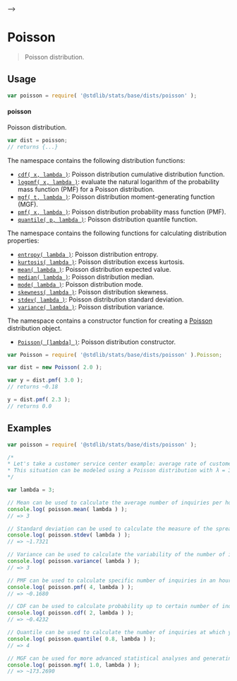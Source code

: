     

-->

# Poisson

> Poisson distribution.

<section class="usage">

## Usage

```javascript
var poisson = require( '@stdlib/stats/base/dists/poisson' );
```

#### poisson

Poisson distribution.

```javascript
var dist = poisson;
// returns {...}
```

The namespace contains the following distribution functions:

<!-- <toc pattern="*+(cdf|pmf|mgf|quantile)*"> -->

<div class="namespace-toc">

-   <span class="signature">[`cdf( x, lambda )`][@stdlib/stats/base/dists/poisson/cdf]</span><span class="delimiter">: </span><span class="description">Poisson distribution cumulative distribution function.</span>
-   <span class="signature">[`logpmf( x, lambda )`][@stdlib/stats/base/dists/poisson/logpmf]</span><span class="delimiter">: </span><span class="description">evaluate the natural logarithm of the probability mass function (PMF) for a Poisson distribution.</span>
-   <span class="signature">[`mgf( t, lambda )`][@stdlib/stats/base/dists/poisson/mgf]</span><span class="delimiter">: </span><span class="description">Poisson distribution moment-generating function (MGF).</span>
-   <span class="signature">[`pmf( x, lambda )`][@stdlib/stats/base/dists/poisson/pmf]</span><span class="delimiter">: </span><span class="description">Poisson distribution probability mass function (PMF).</span>
-   <span class="signature">[`quantile( p, lambda )`][@stdlib/stats/base/dists/poisson/quantile]</span><span class="delimiter">: </span><span class="description">Poisson distribution quantile function.</span>

</div>

<!-- </toc> -->

The namespace contains the following functions for calculating distribution properties:

<!-- <toc pattern="*+(entropy|kurtosis|mean|median|mode|skewness|stdev|variance)*"> -->

<div class="namespace-toc">

-   <span class="signature">[`entropy( lambda )`][@stdlib/stats/base/dists/poisson/entropy]</span><span class="delimiter">: </span><span class="description">Poisson distribution entropy.</span>
-   <span class="signature">[`kurtosis( lambda )`][@stdlib/stats/base/dists/poisson/kurtosis]</span><span class="delimiter">: </span><span class="description">Poisson distribution excess kurtosis.</span>
-   <span class="signature">[`mean( lambda )`][@stdlib/stats/base/dists/poisson/mean]</span><span class="delimiter">: </span><span class="description">Poisson distribution expected value.</span>
-   <span class="signature">[`median( lambda )`][@stdlib/stats/base/dists/poisson/median]</span><span class="delimiter">: </span><span class="description">Poisson distribution median.</span>
-   <span class="signature">[`mode( lambda )`][@stdlib/stats/base/dists/poisson/mode]</span><span class="delimiter">: </span><span class="description">Poisson distribution mode.</span>
-   <span class="signature">[`skewness( lambda )`][@stdlib/stats/base/dists/poisson/skewness]</span><span class="delimiter">: </span><span class="description">Poisson distribution skewness.</span>
-   <span class="signature">[`stdev( lambda )`][@stdlib/stats/base/dists/poisson/stdev]</span><span class="delimiter">: </span><span class="description">Poisson distribution standard deviation.</span>
-   <span class="signature">[`variance( lambda )`][@stdlib/stats/base/dists/poisson/variance]</span><span class="delimiter">: </span><span class="description">Poisson distribution variance.</span>

</div>

<!-- </toc> -->

The namespace contains a constructor function for creating a [Poisson][poisson-distribution] distribution object.

<!-- <toc pattern="*ctor*"> -->

<div class="namespace-toc">

-   <span class="signature">[`Poisson( [lambda] )`][@stdlib/stats/base/dists/poisson/ctor]</span><span class="delimiter">: </span><span class="description">Poisson distribution constructor.</span>

</div>

<!-- </toc> -->

```javascript
var Poisson = require( '@stdlib/stats/base/dists/poisson' ).Poisson;

var dist = new Poisson( 2.0 );

var y = dist.pmf( 3.0 );
// returns ~0.18

y = dist.pmf( 2.3 );
// returns 0.0
```

</section>

<!-- /.usage -->

<section class="examples">

## Examples

<!-- TODO: better examples -->

<!-- eslint no-undef: "error" -->

```javascript
var poisson = require( '@stdlib/stats/base/dists/poisson' );

/*
* Let's take a customer service center example: average rate of customer inquiries is 3 per hour.
* This situation can be modeled using a Poisson distribution with λ = 3
*/

var lambda = 3;

// Mean can be used to calculate the average number of inquiries per hour:
console.log( poisson.mean( lambda ) );
// => 3

// Standard deviation can be used to calculate the measure of the spread of inquiries around the mean:
console.log( poisson.stdev( lambda ) );
// => ~1.7321

// Variance can be used to calculate the variability of the number of inquiries:
console.log( poisson.variance( lambda ) );
// => 3

// PMF can be used to calculate specific number of inquiries in an hour:
console.log( poisson.pmf( 4, lambda ) );
// => ~0.1680

// CDF can be used to calculate probability up to certain number of inquiries in an hour:
console.log( poisson.cdf( 2, lambda ) );
// => ~0.4232

// Quantile can be used to calculate the number of inquiries at which you can be 80% confident that the actual number will not exceed.
console.log( poisson.quantile( 0.8, lambda ) );
// => 4

// MGF can be used for more advanced statistical analyses and generating moments of the distribution.
console.log( poisson.mgf( 1.0, lambda ) );
// => ~173.2690
```

</section>

<!-- /.examples -->

<!-- Section for related `stdlib` packages. Do not manually edit this section, as it is automatically populated. -->

<section class="related">

</section>

<!-- /.related -->

<!-- Section for all links. Make sure to keep an empty line after the `section` element and another before the `/section` close. -->

<section class="links">

[poisson-distribution]: https://en.wikipedia.org/wiki/Poisson_distribution

<!-- <toc-links> -->

[@stdlib/stats/base/dists/poisson/ctor]: https://github.com/Rejoan-Sardar/Big-Project-with-stdlib/tree/main/lib/node_modules/%40stdlib/stats/base/dists/poisson/ctor

[@stdlib/stats/base/dists/poisson/entropy]: https://github.com/Rejoan-Sardar/Big-Project-with-stdlib/tree/main/lib/node_modules/%40stdlib/stats/base/dists/poisson/entropy

[@stdlib/stats/base/dists/poisson/kurtosis]: https://github.com/Rejoan-Sardar/Big-Project-with-stdlib/tree/main/lib/node_modules/%40stdlib/stats/base/dists/poisson/kurtosis

[@stdlib/stats/base/dists/poisson/mean]: https://github.com/Rejoan-Sardar/Big-Project-with-stdlib/tree/main/lib/node_modules/%40stdlib/stats/base/dists/poisson/mean

[@stdlib/stats/base/dists/poisson/median]: https://github.com/Rejoan-Sardar/Big-Project-with-stdlib/tree/main/lib/node_modules/%40stdlib/stats/base/dists/poisson/median

[@stdlib/stats/base/dists/poisson/mode]: https://github.com/Rejoan-Sardar/Big-Project-with-stdlib/tree/main/lib/node_modules/%40stdlib/stats/base/dists/poisson/mode

[@stdlib/stats/base/dists/poisson/skewness]: https://github.com/Rejoan-Sardar/Big-Project-with-stdlib/tree/main/lib/node_modules/%40stdlib/stats/base/dists/poisson/skewness

[@stdlib/stats/base/dists/poisson/stdev]: https://github.com/Rejoan-Sardar/Big-Project-with-stdlib/tree/main/lib/node_modules/%40stdlib/stats/base/dists/poisson/stdev

[@stdlib/stats/base/dists/poisson/variance]: https://github.com/Rejoan-Sardar/Big-Project-with-stdlib/tree/main/lib/node_modules/%40stdlib/stats/base/dists/poisson/variance

[@stdlib/stats/base/dists/poisson/cdf]: https://github.com/Rejoan-Sardar/Big-Project-with-stdlib/tree/main/lib/node_modules/%40stdlib/stats/base/dists/poisson/cdf

[@stdlib/stats/base/dists/poisson/logpmf]: https://github.com/Rejoan-Sardar/Big-Project-with-stdlib/tree/main/lib/node_modules/%40stdlib/stats/base/dists/poisson/logpmf

[@stdlib/stats/base/dists/poisson/mgf]: https://github.com/Rejoan-Sardar/Big-Project-with-stdlib/tree/main/lib/node_modules/%40stdlib/stats/base/dists/poisson/mgf

[@stdlib/stats/base/dists/poisson/pmf]: https://github.com/Rejoan-Sardar/Big-Project-with-stdlib/tree/main/lib/node_modules/%40stdlib/stats/base/dists/poisson/pmf

[@stdlib/stats/base/dists/poisson/quantile]: https://github.com/Rejoan-Sardar/Big-Project-with-stdlib/tree/main/lib/node_modules/%40stdlib/stats/base/dists/poisson/quantile

<!-- </toc-links> -->

</section>

<!-- /.links -->
